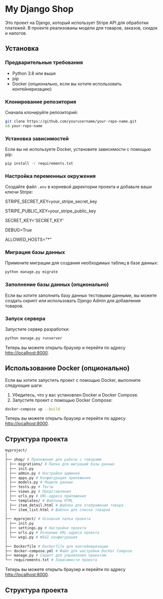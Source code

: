 # My Django Shop

Это проект на Django, который использует Stripe API для обработки платежей. В проекте реализованы модели для товаров, заказов, скидок и налогов.

## Установка

### Предварительные требования

- Python 3.8 или выше
- pip
- Docker (опционально, если вы хотите использовать контейнеризацию)

### Клонирование репозитория

Сначала клонируйте репозиторий:

```bash
git clone https://github.com/yourusername/your-repo-name.git
cd your-repo-name
```

### Установка зависимостей

Если вы не используете Docker, установите зависимости с помощью pip:

```bash
pip install -r requirements.txt
```

### Настройка переменных окружения

Создайте файл `.env` в корневой директории проекта и добавьте ваши ключи Stripe:

STRIPE_SECRET_KEY=your_stripe_secret_key

STRIPE_PUBLIC_KEY=your_stripe_public_key

SECRET_KEY='SECRET_KEY'

DEBUG=True

ALLOWED_HOSTS="*"

### Миграция базы данных

Примените миграции для создания необходимых таблиц в базе данных:

```bash
python manage.py migrate
```



### Заполнение базы данных (опционально)

Если вы хотите заполнить базу данных тестовыми данными, вы можете создать скрипт или использовать Django Admin для добавления товаров.

### Запуск сервера

Запустите сервер разработки:

```bash
python manage.py runserver
```

Теперь вы можете открыть браузер и перейти по адресу [http://localhost:8000](http://localhost:8000).

## Использование Docker (опционально)

Если вы хотите запустить проект с помощью Docker, выполните следующие шаги:

1. Убедитесь, что у вас установлен Docker и Docker Compose.
2. Запустите проект с помощью Docker Compose:
```bash
docker-compose up --build
```


Теперь вы можете открыть браузер и перейти по адресу [http://localhost:8000](http://localhost:8000).

## Структура проекта
```bash
myproject/
│
├── shop/ # Приложение для работы с товарами
│ ├── migrations/ # Папка для миграций базы данных
│ ├── init.py
│ ├── admin.py # Настройки админки
│ ├── apps.py # Конфигурация приложения
│ ├── models.py # Модели данных
│ ├── tests.py # Тесты
│ ├── views.py # Представления
│ ├── urls.py # URL-адреса приложения
│ └── templates/ # Шаблоны HTML
│ ├── item_detail.html # Шаблон для отображения товара
│ └── item_list.html # Шаблон для списка товаров
│
├── myproject/ # Основная папка проекта
│ ├── init.py
│ ├── settings.py # Настройки проекта
│ ├── urls.py # Основные URL-адреса проекта
│ └── wsgi.py # WSGI конфигурация
│
├── Dockerfile # Dockerfile для контейнеризации
├── docker-compose.yml # Файл для настройки Docker Compose
├── manage.py # Скрипт для управления проектом
└── requirements.txt # Зависимости проекта
```

Теперь вы можете открыть браузер и перейти по адресу [http://localhost:8000](http://localhost:8000).

## Структура проекта


